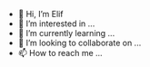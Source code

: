 - 👋 Hi, I’m Elif
- 👀 I’m interested in ...
- 🌱 I’m currently learning ...
- 💞️ I’m looking to collaborate on ...
- 📫 How to reach me ...

<!---
Richlina/Richlina is a ✨ special ✨ repository because its `README.md` (this file) appears on your GitHub profile.
You can click the Preview link to take a look at your changes.
--->
